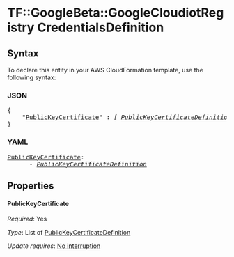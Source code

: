 # TF::GoogleBeta::GoogleCloudiotRegistry CredentialsDefinition

## Syntax

To declare this entity in your AWS CloudFormation template, use the following syntax:

### JSON

<pre>
{
    "<a href="#publickeycertificate" title="PublicKeyCertificate">PublicKeyCertificate</a>" : <i>[ <a href="publickeycertificatedefinition.md">PublicKeyCertificateDefinition</a>, ... ]</i>
}
</pre>

### YAML

<pre>
<a href="#publickeycertificate" title="PublicKeyCertificate">PublicKeyCertificate</a>: <i>
      - <a href="publickeycertificatedefinition.md">PublicKeyCertificateDefinition</a></i>
</pre>

## Properties

#### PublicKeyCertificate

_Required_: Yes

_Type_: List of <a href="publickeycertificatedefinition.md">PublicKeyCertificateDefinition</a>

_Update requires_: [No interruption](https://docs.aws.amazon.com/AWSCloudFormation/latest/UserGuide/using-cfn-updating-stacks-update-behaviors.html#update-no-interrupt)

